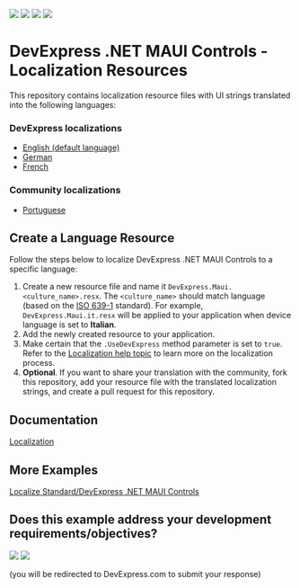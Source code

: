 <!-- default badges list -->
![](https://img.shields.io/endpoint?url=https://codecentral.devexpress.com/api/v1/VersionRange/571952900/24.1.3%2B)
[![](https://img.shields.io/badge/Open_in_DevExpress_Support_Center-FF7200?style=flat-square&logo=DevExpress&logoColor=white)](https://supportcenter.devexpress.com/ticket/details/T1130536)
[![](https://img.shields.io/badge/📖_How_to_use_DevExpress_Examples-e9f6fc?style=flat-square)](https://docs.devexpress.com/GeneralInformation/403183)
[![](https://img.shields.io/badge/💬_Leave_Feedback-feecdd?style=flat-square)](#does-this-example-address-your-development-requirementsobjectives)
<!-- default badges end -->
# DevExpress .NET MAUI Controls - Localization Resources

This repository contains localization resource files with UI strings translated into the following languages:

### DevExpress localizations

* [English (default language)](DevExpressMaui.resx)
* [German](DevExpressMaui.de.resx)
* [French](DevExpressMaui.fr.resx)

### Community localizations

* [Portuguese](DevExpressMaui.pt.resx)

## Create a Language Resource

Follow the steps below to localize DevExpress .NET MAUI Controls to a specific language:

1. Create a new resource file and name it `DevExpress.Maui.<culture_name>.resx`. The `<culture_name>` should match language (based on the [ISO 639-1](https://en.wikipedia.org/wiki/List_of_ISO_639-1_codes) standard). For example, `DevExpress.Maui.it.resx` will be applied to your application when device language is set to **Italian**.
1. Add the newly created resource to your application.
1. Make certain that the `.UseDevExpress` method parameter is set to `true`. Refer to the [Localization help topic](https://docs.devexpress.devx/MAUI/404120/localization?v=22.2) to learn more on the localization process.
1. **Optional**. If you want to share your translation with the community, fork this repository, add your resource file with the translated localization strings, and create a pull request for this repository.

## Documentation

[Localization](https://docs.devexpress.devx/MAUI/404120/localization?v=22.2)

## More Examples

[Localize Standard/DevExpress .NET MAUI Controls](https://github.com/DevExpress-Examples/maui-localization)
<!-- feedback -->
## Does this example address your development requirements/objectives?

[<img src="https://www.devexpress.com/support/examples/i/yes-button.svg"/>](https://www.devexpress.com/support/examples/survey.xml?utm_source=github&utm_campaign=maui-localization-resources&~~~was_helpful=yes) [<img src="https://www.devexpress.com/support/examples/i/no-button.svg"/>](https://www.devexpress.com/support/examples/survey.xml?utm_source=github&utm_campaign=maui-localization-resources&~~~was_helpful=no)

(you will be redirected to DevExpress.com to submit your response)
<!-- feedback end -->
